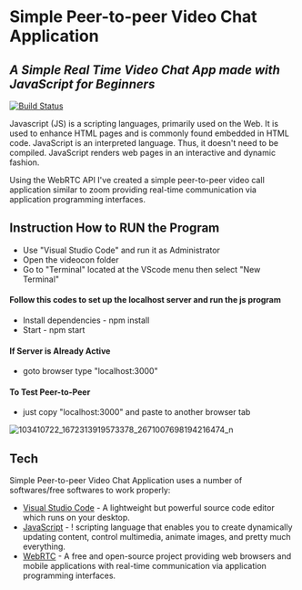 # Simple Peer-to-peer Video Chat Application
## _A Simple Real Time Video Chat App made with JavaScript for Beginners_

[![Build Status](https://travis-ci.org/joemccann/dillinger.svg?branch=master)](https://github.com/acjacinto/computerized-voting-system)

Javascript (JS) is a scripting languages, primarily used on the Web. It is used to enhance HTML pages and is commonly found embedded in HTML code. JavaScript is an interpreted language. Thus, it doesn't need to be compiled. JavaScript renders web pages in an interactive and dynamic fashion.

Using the WebRTC API I've created a simple peer-to-peer video call application similar to zoom providing real-time communication via application programming interfaces.

## Instruction How to RUN the Program

- Use "Visual Studio Code" and run it as Administrator
- Open the videocon folder
- Go to "Terminal" located at the VScode menu then select "New Terminal"

#### Follow this codes to set up the localhost server and run the js program
- Install dependencies - npm install  
- Start - npm start

#### If Server is Already Active
- goto browser type "localhost:3000"

#### To Test Peer-to-Peer
- just copy "localhost:3000" and paste to another browser tab


![103410722_1672313919573378_2671007698194216474_n](https://user-images.githubusercontent.com/36821798/176360744-cd7100ca-a001-415b-b031-21187208b943.jpg)


## Tech

Simple Peer-to-peer Video Chat Application uses a number of softwares/free softwares to work properly:

- [Visual Studio Code](https://code.visualstudio.com/) -  A lightweight but powerful source code editor which runs on your desktop.
- [JavaScript](https://www.javascript.com/) -  ! scripting language that enables you to create dynamically updating content, control multimedia, animate images, and pretty much everything.
- [WebRTC](https://webrtc.org/) -  A free and open-source project providing web browsers and mobile applications with real-time communication via application programming interfaces.


[//]: # (These are reference links used in the body of this note and get stripped out when the markdown processor does its job. There is no need to format nicely because it shouldn't be seen. Thanks SO - http://stackoverflow.com/questions/4823468/store-comments-in-markdown-syntax)

   [git-repo-url]: <https://github.com/joemccann/dillinger.git>
   [john gruber]: <http://daringfireball.net>
   [df1]: <http://daringfireball.net/projects/markdown/>
   [markdown-it]: <https://github.com/markdown-it/markdown-it>
   [Ace Editor]: <http://ace.ajax.org>
   [node.js]: <http://nodejs.org>
   [Twitter Bootstrap]: <http://twitter.github.com/bootstrap/>
   [jQuery]: <http://jquery.com>
   [@tjholowaychuk]: <http://twitter.com/tjholowaychuk>
   [express]: <http://expressjs.com>
   [AngularJS]: <http://angularjs.org>
   [Gulp]: <http://gulpjs.com>

   [PlDb]: <https://github.com/joemccann/dillinger/tree/master/plugins/dropbox/README.md>
   [PlGh]: <https://github.com/joemccann/dillinger/tree/master/plugins/github/README.md>
   [PlGd]: <https://github.com/joemccann/dillinger/tree/master/plugins/googledrive/README.md>
   [PlOd]: <https://github.com/joemccann/dillinger/tree/master/plugins/onedrive/README.md>
   [PlMe]: <https://github.com/joemccann/dillinger/tree/master/plugins/medium/README.md>
   [PlGa]: <https://github.com/RahulHP/dillinger/blob/master/plugins/googleanalytics/README.md>
